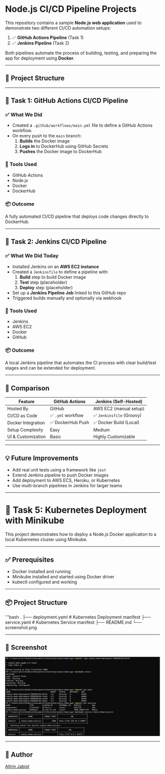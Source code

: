 # Node.js CI/CD Pipeline Projects

This repository contains a sample **Node.js web application** used to demonstrate two different CI/CD automation setups:

1. ✅ **GitHub Actions Pipeline** (Task 1)
2. ✅ **Jenkins Pipeline** (Task 2)

Both pipelines automate the process of building, testing, and preparing the app for deployment using **Docker**.

---

## 📁 Project Structure


---

## 🚀 Task 1: GitHub Actions CI/CD Pipeline

### ✅ What We Did

- Created a `.github/workflows/main.yml` file to define a GitHub Actions workflow.
- On every push to the `main` branch:
  1. **Builds** the Docker image
  2. **Logs in** to DockerHub using GitHub Secrets
  3. **Pushes** the Docker image to DockerHub

### 🧰 Tools Used

- GitHub Actions
- Node.js
- Docker
- DockerHub

### 📦 Outcome

A fully automated CI/CD pipeline that deploys code changes directly to DockerHub.

---

## 🚀 Task 2: Jenkins CI/CD Pipeline

### ✅ What We Did Today

- Installed Jenkins on an **AWS EC2 instance**
- Created a `Jenkinsfile` to define a pipeline with:
  1. **Build** step to build Docker image
  2. **Test** step (placeholder)
  3. **Deploy** step (placeholder)
- Set up a **Jenkins Pipeline Job** linked to this GitHub repo
- Triggered builds manually and optionally via webhook

### 🧰 Tools Used

- Jenkins
- AWS EC2
- Docker
- GitHub

### 📦 Outcome

A local Jenkins pipeline that automates the CI process with clear build/test stages and can be extended for deployment.

---

## 🔄 Comparison

| Feature            | GitHub Actions        | Jenkins (Self-Hosted)     |
|--------------------|------------------------|----------------------------|
| Hosted By          | GitHub                 | AWS EC2 (manual setup)     |
| CI/CD as Code      | ✅ `.yml` workflow     | ✅ `Jenkinsfile` (Groovy)   |
| Docker Integration | ✅ DockerHub Push      | ✅ Docker Build (Local)     |
| Setup Complexity   | Easy                   | Medium                     |
| UI & Customization | Basic                  | Highly Customizable        |

---

## 💡 Future Improvements

- Add real unit tests using a framework like `jest`
- Extend Jenkins pipeline to push Docker images
- Add deployment to AWS ECS, Heroku, or Kubernetes
- Use multi-branch pipelines in Jenkins for larger teams

---

# 🚀 Task 5: Kubernetes Deployment with Minikube

This project demonstrates how to deploy a Node.js Docker application to a local Kubernetes cluster using Minikube.

---

## ✅ Prerequisites

- Docker installed and running
- Minikube installed and started using Docker driver
- kubectl configured and working

---

## 📦 Project Structure

'''bash
.
├── deployment.yaml   # Kubernetes Deployment manifest
├── service.yaml      # Kubernetes Service manifest
├── README.md
└── screenshot.png 

---

## 📸 Screenshot

![App Screenshot](screenshot.png)

---

## 🙌 Author

[Altrin Jabist](https://github.com/AltrinJabist)

